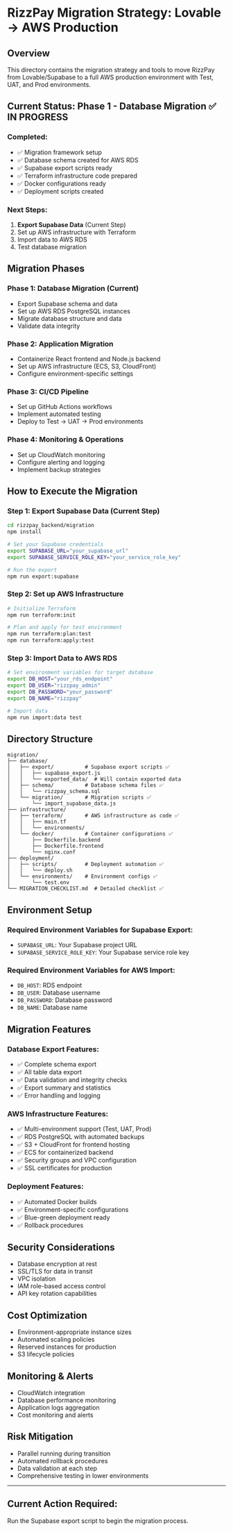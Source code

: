 
# RizzPay Migration Strategy: Lovable → AWS Production

## Overview
This directory contains the migration strategy and tools to move RizzPay from Lovable/Supabase to a full AWS production environment with Test, UAT, and Prod environments.

## Current Status: Phase 1 - Database Migration ✅ IN PROGRESS

### Completed:
- ✅ Migration framework setup
- ✅ Database schema created for AWS RDS
- ✅ Supabase export scripts ready
- ✅ Terraform infrastructure code prepared
- ✅ Docker configurations ready
- ✅ Deployment scripts created

### Next Steps:
1. **Export Supabase Data** (Current Step)
2. Set up AWS infrastructure with Terraform
3. Import data to AWS RDS
4. Test database migration

## Migration Phases

### Phase 1: Database Migration (Current)
- Export Supabase schema and data
- Set up AWS RDS PostgreSQL instances
- Migrate database structure and data
- Validate data integrity

### Phase 2: Application Migration
- Containerize React frontend and Node.js backend
- Set up AWS infrastructure (ECS, S3, CloudFront)
- Configure environment-specific settings

### Phase 3: CI/CD Pipeline
- Set up GitHub Actions workflows
- Implement automated testing
- Deploy to Test → UAT → Prod environments

### Phase 4: Monitoring & Operations
- Set up CloudWatch monitoring
- Configure alerting and logging
- Implement backup strategies

## How to Execute the Migration

### Step 1: Export Supabase Data (Current Step)
```bash
cd rizzpay_backend/migration
npm install

# Set your Supabase credentials
export SUPABASE_URL="your_supabase_url"
export SUPABASE_SERVICE_ROLE_KEY="your_service_role_key"

# Run the export
npm run export:supabase
```

### Step 2: Set up AWS Infrastructure
```bash
# Initialize Terraform
npm run terraform:init

# Plan and apply for test environment
npm run terraform:plan:test
npm run terraform:apply:test
```

### Step 3: Import Data to AWS RDS
```bash
# Set environment variables for target database
export DB_HOST="your_rds_endpoint"
export DB_USER="rizzpay_admin"
export DB_PASSWORD="your_password"
export DB_NAME="rizzpay"

# Import data
npm run import:data test
```

## Directory Structure
```
migration/
├── database/
│   ├── export/          # Supabase export scripts ✅
│   │   ├── supabase_export.js
│   │   └── exported_data/  # Will contain exported data
│   ├── schema/          # Database schema files ✅
│   │   └── rizzpay_schema.sql
│   └── migration/       # Migration scripts ✅
│       └── import_supabase_data.js
├── infrastructure/
│   ├── terraform/       # AWS infrastructure as code ✅
│   │   ├── main.tf
│   │   └── environments/
│   └── docker/          # Container configurations ✅
│       ├── Dockerfile.backend
│       ├── Dockerfile.frontend
│       └── nginx.conf
├── deployment/
│   ├── scripts/         # Deployment automation ✅
│   │   └── deploy.sh
│   └── environments/    # Environment configs ✅
│       └── test.env
└── MIGRATION_CHECKLIST.md  # Detailed checklist ✅
```

## Environment Setup

### Required Environment Variables for Supabase Export:
- `SUPABASE_URL`: Your Supabase project URL
- `SUPABASE_SERVICE_ROLE_KEY`: Your Supabase service role key

### Required Environment Variables for AWS Import:
- `DB_HOST`: RDS endpoint
- `DB_USER`: Database username
- `DB_PASSWORD`: Database password
- `DB_NAME`: Database name

## Migration Features

### Database Export Features:
- ✅ Complete schema export
- ✅ All table data export
- ✅ Data validation and integrity checks
- ✅ Export summary and statistics
- ✅ Error handling and logging

### AWS Infrastructure Features:
- ✅ Multi-environment support (Test, UAT, Prod)
- ✅ RDS PostgreSQL with automated backups
- ✅ S3 + CloudFront for frontend hosting
- ✅ ECS for containerized backend
- ✅ Security groups and VPC configuration
- ✅ SSL certificates for production

### Deployment Features:
- ✅ Automated Docker builds
- ✅ Environment-specific configurations
- ✅ Blue-green deployment ready
- ✅ Rollback procedures

## Security Considerations
- Database encryption at rest
- SSL/TLS for data in transit
- VPC isolation
- IAM role-based access control
- API key rotation capabilities

## Cost Optimization
- Environment-appropriate instance sizes
- Automated scaling policies
- Reserved instances for production
- S3 lifecycle policies

## Monitoring & Alerts
- CloudWatch integration
- Database performance monitoring
- Application logs aggregation
- Cost monitoring and alerts

## Risk Mitigation
- Parallel running during transition
- Automated rollback procedures
- Data validation at each step
- Comprehensive testing in lower environments

---

## Current Action Required:
Run the Supabase export script to begin the migration process.
